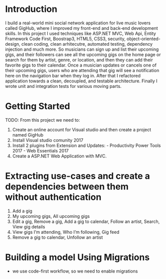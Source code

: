 # Introduction
 I build a real-world mini social network application for live music lovers called GigHub, where I improved my front-end and back-end development skills. In this project I used techniques like ASP.NET MVC, Web Api, Entity Framework Code First, Boostrap3, HTML5, CSS3, security, object-oriented-design, clean coding, clean arhitecutre, automated testing, dependency injection and much more. 
So musicians can sign up and list their upcoming gigs, and their followers can see all the upcoming gigs on the home page or search for them by artist, genre, or location, and then they can add their favorite gigs to their calendar. Once a musician updates or cancels one of their upcoming gigs, users who are attending that gig will see a notification here on the navigation bar when they log in. After that I refactored application towards a clean, decoupled, and testable architecture. Finally I wrote unit and integration tests for various moving parts.

# Getting Started
TODO: From this project we need to:
1. Create an online account for Visual studio  and then create a project named GigHub
2. Install Visual studio comunity 2017
2. Install 2 plugins from Extension and Updates:
        - Productivity Power Tools 2017
        - Web Essentials 2017
3. Create a ASP.NET Web Application with MVC. 

# Extracting use-cases and create a dependencies between them without authentication
1. Add a gig		
2. My upcoming gigs, All upcoming gigs		
3. Edit a gig, Remove a gig, Add a gig to calendar, Follow an artist, Search, View gig details	
4. View gigs I’m attending, Who I’m following, Gig feed
5. Remove a gig to calendar, Unfollow an artist

# Building a model Using Migrations
 - we use code-first workflow, so we need to enable migrations
	
